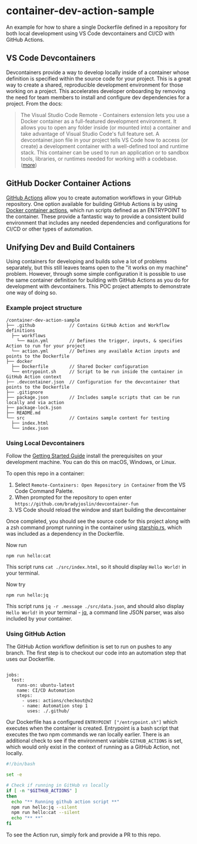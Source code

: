 # container-dev-action-sample

An example for how to share a single Dockerfile defined in a repository for both local development using VS Code devcontainers and CI/CD with GitHub Actions.

## VS Code Devcontainers

Devcontainers provide a way to develop locally inside of a container whose definition is specified within the source code for your project.  This is a great way to create a shared, reproducible development environment for those working on a project.  This accelerates developer onboarding by removing the need for team members to install and configure dev dependencies for a project.  From the docs:

> The Visual Studio Code Remote - Containers extension lets you use a Docker container as a full-featured development environment. It allows you to open any folder inside (or mounted into) a container and take advantage of Visual Studio Code's full feature set. A devcontainer.json file in your project tells VS Code how to access (or create) a development container with a well-defined tool and runtime stack. This container can be used to run an application or to sandbox tools, libraries, or runtimes needed for working with a codebase. ([more](https://code.visualstudio.com/docs/remote/containers))

## GitHub Docker Container Actions

[GitHub Actions](https://docs.github.com/en/actions) allow you to create automation workflows in your GitHub repository.  One option available for building GitHub Actions is by using [Docker container actions](https://docs.github.com/en/actions/creating-actions/creating-a-docker-container-action), which run scripts defined as an ENTRYPOINT to the container.  These provide a fantastic way to provide a consistent build environment that includes any needed dependencies and configurations for CI/CD or other types of automation.

## Unifying Dev and Build Containers

Using containers for developing and builds solve a lot of problems separately, but this still leaves teams open to the "it works on my machine" problem.  However, through some simple configuration it is possible to use the same container definition for building with GitHub Actions as you do for development with devcontainers.  This POC project attempts to demonstrate one way of doing so.

### Example project structure

```
/container-dev-action-sample
├── .github             // Contains GitHub Action and Workflow definitions
  ├── workflows
    └── main.yml        // Defines the trigger, inputs, & specifies Action to run for your project
  └── action.yml        // Defines any available Action inputs and points to the Dockerfile
├── docker
  ├── Dockerfile        // Shared Docker configuration
  └── entrypoint.sh     // Script to be run inside the container in GitHub Action context
├── .devcontainer.json  // Configuration for the devcontainer that points to the Dockerfile
├── .gitignore
├── package.json        // Includes sample scripts that can be run locally and via action
├── package-lock.json
├── README.md
└── src                 // Contains sample content for testing
  ├── index.html
  └── index.json
```

### Using Local Devcontainers

Follow the [Getting Started Guide](https://code.visualstudio.com/docs/remote/containers#_getting-started) install the prerequisites on your development machine.  You can do this on macOS, Windows, or Linux.

To open this repo in a container:

1) Select `Remote-Containers: Open Repository in Container` from the VS Code Command Palette.
1) When prompted for the repository to open enter `https://github.com/bradyjoslin/devcontainer-fun`
1) VS Code should reload the window and start building the devcontainer

Once completed, you should see the source code for this project along with a zsh command prompt running in the container using [starship.rs](https://starship.rs), which was included as a dependency in the Dockerfile.

Now run

```npm run hello:cat```

This script runs `cat ./src/index.html`, so it should display `Hello World!` in your terminal.

Now try

```npm run hello:jq```

This script runs `jq -r .message ./src/data.json`, and should also display `Hello World!` in your terminal - [jq](https://stedolan.github.io/jq/), a command line JSON parser, was also included by your container.

### Using GitHub Action

The GitHub Action workflow definition is set to run on pushes to any branch.  The first step is to checkout our code into an automation step that uses our Dockerfile.

```on: push

jobs:
  test:
    runs-on: ubuntu-latest
    name: CI/CD Automation
    steps:
      - uses: actions/checkout@v2
      - name: Automation step 1
        uses: ./.github/
```

Our Dockerfile has a configured `ENTRYPOINT ["/entrypoint.sh"]` which executes when the container is created.  Entrypoint is a bash script that executes the two npm commands we ran locally earlier.  There is an additional check to see if the environment variable `GITHUB_ACTIONS` is set, which would only exist in the context of running as a GitHub Action, not locally.

```bash
#!/bin/bash

set -e

# Check if running in GitHub vs locally
if [ -n "$GITHUB_ACTIONS" ]
then
  echo "** Running github action script **"
  npm run hello:jq --silent
  npm run hello:cat --silent
  echo "** **"
fi
```

To see the Action run, simply fork and provide a PR to this repo.
